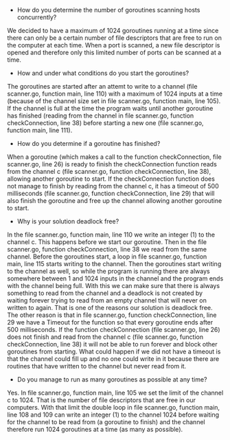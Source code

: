 - How do you determine the number of goroutines scanning hosts concurrently?

We decided to have a maximum of 1024 goroutines running at a time since there can only be a certain number of file descriptors that are free to run on the computer at each time. When a port is scanned, a new file descriptor is opened and therefore only this limited number of ports can be scanned at a time.

- How and under what conditions do you start the goroutines?

The goroutines are started after an attemt to write to a channel (file scanner.go, function main, line 110) with a maximum of 1024 inputs at a time (because of the channel size set in file scanner.go, function main, line 105). If the channel is full at the time the program waits until another goroutine has finished (reading from the channel in file scanner.go, function checkConnection, line 38) before starting a new one (file scanner.go, function main, line 111). 

- How do you determine if a goroutine has finished?

When a goroutine (which makes a call to the function checkConnection, file scanner.go, line 26) is ready to finish the checkConnection function reads from the channel c (file scanner.go, function checkConnection, line 38), allowing another goroutine to start. If the checkConnection function does not manage to finish by reading from the channel c, it has a timeout of 500 milliseconds (file scanner.go, function checkConnection, line 29) that will also finish the goroutine and free up the channel allowing another goroutine to start.


- Why is your solution deadlock free?

In the file scanner.go, function main, line 110 we write an integer (1) to the channel c. This happens before we start our goroutine. Then in the file scanner.go, function checkConnection, line 38 we read from the same channel. Before the goroutines start, a loop in file scanner.go, function main, line 115 starts writing to the channel. Then the goroutines start writing to the channel as well, so while the program is running there are always somewhere between 1 and 1024 inputs in the channel and the program ends with the channel being full. With this we can make sure that there is always something to read from the channel and a deadlock is not created by waiting forever trying to read from an empty channel that will never on written to again. That is one of the reasons our solution is deadlock free. The other reason is that in file scanner.go, function checkConnection, line 29 we have a Timeout for the function so that every goroutine ends after 500 milliseconds. If the function checkConnection (file scanner.go, line 26) does not finish and read from the channel c (file scanner.go, function checkConnection, line 38) it will not be able to run forever and block other goroutines from starting. What could happen if we did not have a timeout is that the channel could fill up and no one could write in it because there are routines that have written to the channel but never read from it.
    
- Do you manage to run as many goroutines as possible at any time?

Yes. In file scanner.go, function main, line 105 we set the limit of the channel c to 1024. That is the number of file descriptors that are free in our computers. With that limit the double loop in file scanner.go, function main, line 108 and 109 can write an integer (1) to the channel 1024 before waiting for the channel to be read from (a goroutine to finish) and the channel therefore run 1024 goroutines at a time (as many as possible).